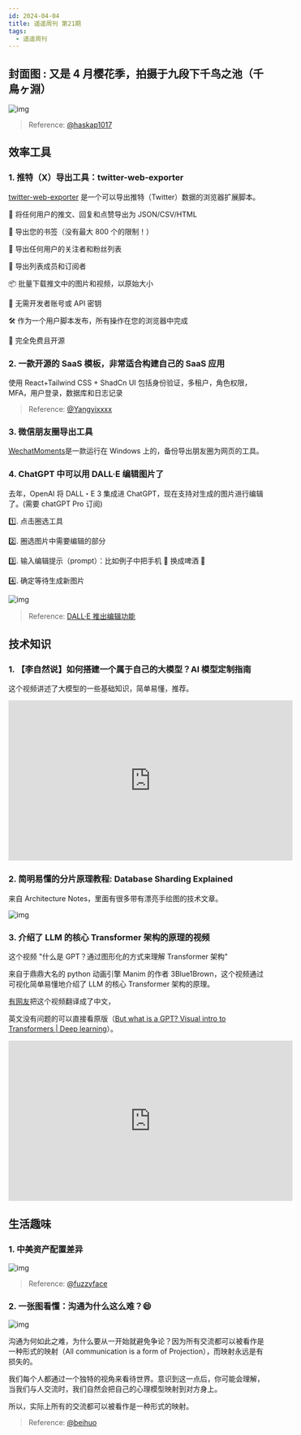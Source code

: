 ```yaml
---
id: 2024-04-04
title: 遥遥周刊 第21期
tags:
  - 遥遥周刊
---
```


## 封面图 : 又是 4 月樱花季，拍摄于九段下千鸟之池（千鳥ヶ淵）

![img](九段下千鳥淵桜.jpg)

> Reference: [@haskap1017](https://twitter.com/haskap1017/status/1776169191349092771)

## 效率工具

### 1. 推特（X）导出工具：twitter-web-exporter

[twitter-web-exporter](https://github.com/prinsss/twitter-web-exporter) 是一个可以导出推特（Twitter）数据的浏览器扩展脚本。

🚚 将任何用户的推文、回复和点赞导出为 JSON/CSV/HTML

🔖 导出您的书签（没有最大 800 个的限制！）

💞 导出任何用户的关注者和粉丝列表

👥 导出列表成员和订阅者

📦 批量下载推文中的图片和视频，以原始大小

🚀 无需开发者账号或 API 密钥

🛠️ 作为一个用户脚本发布，所有操作在您的浏览器中完成

💚 完全免费且开源

### 2. 一款开源的 SaaS 模板，非常适合构建自己的 SaaS 应用

使用 React+Tailwind CSS + ShadCn UI
包括身份验证，多租户，角色权限，MFA，用户登录，数据库和日志记录

> Reference: [@Yangyixxxx](https://twitter.com/Yangyixxxx/status/1776132447492812805)

### 3. 微信朋友圈导出工具

[WechatMoments](https://github.com/tech-shrimp/WechatMoments)是一款运行在 Windows 上的，备份导出朋友圈为网页的工具。

### 4. ChatGPT 中可以用 DALL·E 编辑图片了

去年，OpenAI 将 DALL・E 3 集成进 ChatGPT，现在支持对生成的图片进行编辑了。(需要 chatGPT Pro 订阅)

1️⃣. 点击圈选工具

2️⃣. 圈选图片中需要编辑的部分

3️⃣. 输入编辑提示（prompt）：比如例子中把手机 📱 换成啤酒 🍺

4️⃣. 确定等待生成新图片

![img](DALLE推出编辑功能.png)

> Reference: [DALL·E 推出编辑功能](https://waytoagi.feishu.cn/wiki/MpzFw6p3tiw5lNkvlOUc6XHqnlb)

## 技术知识

### 1. 【李自然说】如何搭建一个属于自己的大模型？AI 模型定制指南

这个视频讲述了大模型的一些基础知识，简单易懂，推荐。

<iframe width="560" height="315" src="https://www.youtube.com/embed/q3YJ6YK07_0?si=ZgdZW5yOTs5BoxRB" title="YouTube video player" frameborder="0" allow="accelerometer; autoplay; clipboard-write; encrypted-media; gyroscope; picture-in-picture; web-share" referrerpolicy="strict-origin-when-cross-origin" allowfullscreen></iframe>

### 2. 简明易懂的分片原理教程: Database Sharding Explained

来自 Architecture Notes，里面有很多带有漂亮手绘图的技术文章。

![img](Database%20Sharding%20Explained.png)

### 3. 介绍了 LLM 的核心 Transformer 架构的原理的视频

这个视频 "什么是 GPT？通过图形化的方式来理解 Transformer 架构"

来自于鼎鼎大名的 python 动画引擎 Manim 的作者 3Blue1Brown，这个视频通过可视化简单易懂地介绍了 LLM 的核心 Transformer 架构的原理。

[有网友](https://twitter.com/op7418/status/1775376278843191296)把这个视频翻译成了中文，

英文没有问题的可以直接看原版（[But what is a GPT? Visual intro to Transformers | Deep learning](https://www.youtube.com/watch?v=wjZofJX0v4M)）。

<iframe width="560" height="315" src="https://www.youtube.com/embed/wjZofJX0v4M?si=1Aoj92WCW-H4GQf_" title="YouTube video player" frameborder="0" allow="accelerometer; autoplay; clipboard-write; encrypted-media; gyroscope; picture-in-picture; web-share" referrerpolicy="strict-origin-when-cross-origin" allowfullscreen></iframe>

## 生活趣味

### 1. 中美资产配置差异

![img](中美资产配置差异.png)

> Reference: [@fuzzyface](https://twitter.com/fuzzyface/status/1776078635017150555)

### 2. 一张图看懂：沟通为什么这么难？😄

![img](沟通为什么这么难.jpg)

沟通为何如此之难，为什么要从一开始就避免争论？因为所有交流都可以被看作是一种形式的映射（All communication is a form of Projection），而映射永远是有损失的。

我们每个人都通过一个独特的视角来看待世界。意识到这一点后，你可能会理解，当我们与人交流时，我们自然会把自己的心理模型映射到对方身上。

所以，实际上所有的交流都可以被看作是一种形式的映射。

> Reference: [@beihuo](https://twitter.com/beihuo/status/1776150456747938131)
